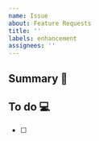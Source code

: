 ```yaml
---
name: Issue
about: Feature Requests
title: ''
labels: enhancement
assignees: ''
---
```


## Summary 📝

## To do 💻

- [ ]

